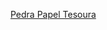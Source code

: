 <a href="https://samuel-365.github.io/exercicios/scissors-and-paper/index.html"> Pedra Papel Tesoura</a>
